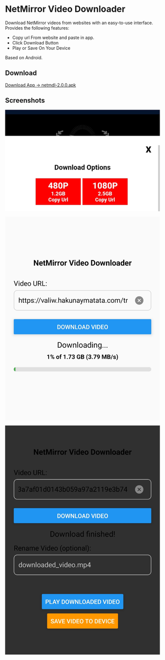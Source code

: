 # NetMirror Video Downloader

Download NetMirror videos from websites with an easy-to-use interface.
Provides the following features:

  * Copy url From website and paste in app.
  * Click Download Button
  * Play or Save On Your Device

Based on Android.

## Download

<a href='https://raw.githubusercontent.com/appli55/netmirror-downloader/main/file/netmdl-2.0.apk'>Download App -> netmdl-2.0.0.apk</a>

## Screenshots

![screenshot 1](https://raw.githubusercontent.com/appli55/netmirror-downloader/main/screenshots/1.jpg)

![screenshot 2](https://raw.githubusercontent.com/appli55/netmirror-downloader/main/screenshots/2.jpg)

![screenshot 3](https://raw.githubusercontent.com/appli55/netmirror-downloader/main/screenshots/3.jpg)

